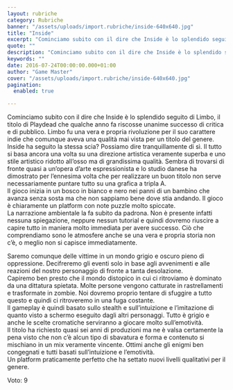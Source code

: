 ```yaml
---
layout: rubriche
category: Rubriche
banner: "/assets/uploads/import.rubriche/inside-640x640.jpg"
title: "Inside"
excerpt: "Cominciamo subito con il dire che Inside è lo splendido seguito di Limbo, il titolo di Playdead che qualche anno fa riscosse unanime successo di critica e di pubblico. Limbo fu una vera e propria rivoluzione per il suo carattere indie che comunque aveva una qualità mai vista per un titolo del genere. Inside ha [&hellip"
quote: ""
description: "Cominciamo subito con il dire che Inside è lo splendido seguito di Limbo, il titolo di Playdead che qualche anno fa riscosse unanime successo di critica e di pubblico. Limbo fu una vera e propria rivoluzione per il suo carattere indie che comunque aveva una qualità mai vista per un titolo del genere. Inside ha [&hellip"
keywords: ""
date: 2016-07-24T00:00:00.000+01:00
author: "Game Master"
cover: "/assets/uploads/import.rubriche/inside-640x640.jpg"
pagination:
  enabled: true

---
```


  
Cominciamo subito con il dire che Inside è lo splendido seguito di Limbo, il titolo di Playdead che qualche anno fa riscosse unanime successo di critica e di pubblico. Limbo fu una vera e propria rivoluzione per il suo carattere indie che comunque aveva una qualità mai vista per un titolo del genere.  
Inside ha seguito la stessa scia? Possiamo dire tranquillamente di sì. Il tutto si basa ancora una volta su una direzione artistica veramente superba e uno stile artistico ridotto all’osso ma di grandissima qualità. Sembra di trovarsi di fronte quasi a un’opera d’arte espressionista e lo studio danese ha dimostrato per l’ennesima volta che per realizzare un buon titolo non serve necessariamente puntare tutto su una grafica a tripla A.  
Il gioco inizia in un bosco in bianco e nero nei panni di un bambino che avanza senza sosta ma che non sappiamo bene dove stia andando. Il gioco è chiaramente un platform con note puzzle molto spiccate.  
La narrazione ambientale la fa subito da padrona. Non è presente infatti nessuna spiegazione, neppure nessun tutorial e quindi dovremo riuscire a capire tutto in maniera molto immediata per avere successo. Ciò che comprendiamo sono le atmosfere anche se una vera e propria storia non c’è, o meglio non si capisce immediatamente.

Saremo comunque delle vittime in un mondo grigio e oscuro pieno di oppressione. Decifreremo gli eventi solo in base agli avvenimenti e alle reazioni del nostro personaggio di fronte a tanta desolazione.  
Capiremo ben presto che il mondo distopico in cui ci ritroviamo è dominato da una dittatura spietata. Molte persone vengono catturate in rastrellamenti e trasformate in zombie. Noi dovremo proprio tentare di sfuggire a tutto questo e quindi ci ritroveremo in una fuga costante.  
Il gameplay è quindi basato sullo stealth e sull’intuizione e l’imitazione di quanto visto a schermo eseguito dagli altri personaggi. Tutto è grigio e anche le scelte cromatiche serviranno a giocare molto sull’emotività.  
Il titolo ha richiesto quasi sei anni di produzioni ma ne è valsa certamente la pena visto che non c’è alcun tipo di sbavatura e forma e contenuto si mischiano in un mix veramente vincente. Ottimi anche gli enigmi ben congegnati e tutti basati sull’intuizione e l’emotività.  
Un platform praticamente perfetto che ha settato nuovi livelli qualitativi per il genere.

Voto: 9